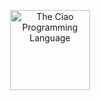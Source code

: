 <p align="center"><a href="https://ciao-lang.org"><img src="https://raw.githubusercontent.com/ciao-lang/ciao/master/core/doc/common/ciao-logo.svg" height="128" alt="The Ciao Programming Language"></a></p>

